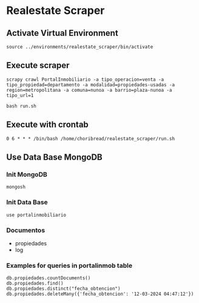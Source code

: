# Realestate Scraper

## Activate Virtual Environment

    source ../environments/realestate_scraper/bin/activate

## Execute scraper
    scrapy crawl PortalInmobiliario -a tipo_operacion=venta -a tipo_propiedad=departamento -a modalidad=propiedades-usadas -a region=metropolitana -a comuna=nunoa -a barrio=plaza-nunoa -a tipo_url=1

    bash run.sh

## Execute with crontab
    0 6 * * * /bin/bash /home/choribread/realestate_scraper/run.sh

## Use Data Base MongoDB

### Init MongoDB
    mongosh

### Init Data Base
    use portalinmobiliario

### Documentos
- propiedades
- log

### Examples for queries in portalinmob table
    db.propiedades.countDocuments()
    db.propiedades.find()
    db.propiedades.distinct("fecha_obtencion")
    db.propiedades.deleteMany({'fecha_obtencion': '12-03-2024 04:47:12'})